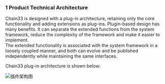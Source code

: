 ### 1 Product Technical Architecture
Chain33 is designed with a plug-in architecture, retaining only the core functionality and adding extensions as plug-ins.
Plugin-based design has many benefits. It can separate the extended functions from the system framework, reduce the complexity of the framework and make it easier to implement.  
The extended functionality is associated with the system framework in a loosely coupled manner, and both can evolve and be published independently while maintaining the same interfaces.

Chain33 plug-in architecture is shown below:  

![插件架构图](https://public.zhaobi.tech/web/storage/upload/20181114/b7baad80b9c4cbe18bb964d0a9024acf.png)
